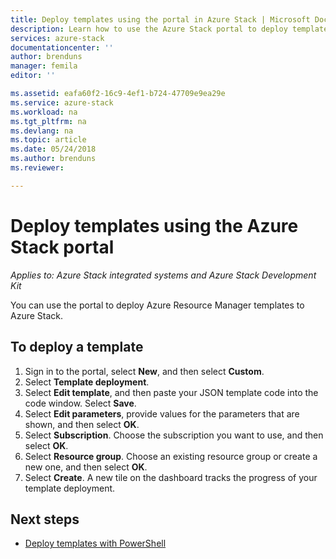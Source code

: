 ```yaml
---
title: Deploy templates using the portal in Azure Stack | Microsoft Docs
description: Learn how to use the Azure Stack portal to deploy templates.
services: azure-stack
documentationcenter: ''
author: brenduns
manager: femila
editor: ''

ms.assetid: eafa60f2-16c9-4ef1-b724-47709e9ea29e
ms.service: azure-stack
ms.workload: na
ms.tgt_pltfrm: na
ms.devlang: na
ms.topic: article
ms.date: 05/24/2018
ms.author: brenduns
ms.reviewer:

---
```


# Deploy templates using the Azure Stack portal

*Applies to: Azure Stack integrated systems and Azure Stack Development Kit*

You can use the portal to deploy Azure Resource Manager templates to Azure Stack.

## To deploy a template

1. Sign in to the portal, select **New**, and then select **Custom**.
2. Select **Template deployment**.
3. Select **Edit template**, and then paste your JSON template code into the code window. Select **Save**.
4. Select **Edit parameters**, provide values for the parameters that are shown, and then select **OK**.
5. Select **Subscription**. Choose the subscription you want to use, and then select **OK**.
6. Select **Resource group**. Choose an existing resource group or create a new one, and then select **OK**.
7. Select **Create**. A new tile on the dashboard tracks the progress of your template deployment.

## Next steps

* [Deploy templates with PowerShell](azure-stack-deploy-template-powershell.md)
